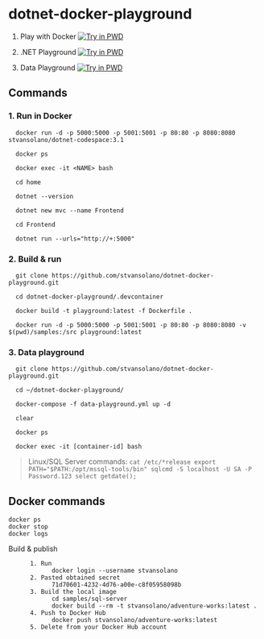 # dotnet-docker-playground

1) Play with Docker
[![Try in PWD](https://raw.githubusercontent.com/play-with-docker/stacks/master/assets/images/button.png)](https://labs.play-with-docker.com/?stack=https://raw.githubusercontent.com/stvansolano/dotnet-docker-playground/main/docker-compose.yml)

2) .NET Playground
[![Try in PWD](https://raw.githubusercontent.com/play-with-docker/stacks/master/assets/images/button.png)](https://labs.play-with-docker.com/?stack=https://raw.githubusercontent.com/stvansolano/dotnet-docker-playground/main/docker-compose.yml)

3) Data Playground
[![Try in PWD](https://raw.githubusercontent.com/play-with-docker/stacks/master/assets/images/button.png)](https://labs.play-with-docker.com/?stack=https://raw.githubusercontent.com/stvansolano/dotnet-docker-playground/main/data-playground.yml)

## Commands

### 1. Run in Docker

      docker run -d -p 5000:5000 -p 5001:5001 -p 80:80 -p 8080:8080 stvansolano/dotnet-codespace:3.1

      docker ps

      docker exec -it <NAME> bash
      
      cd home

      dotnet --version

      dotnet new mvc --name Frontend

      cd Frontend

      dotnet run --urls="http://+:5000"

### 2. Build & run

      git clone https://github.com/stvansolano/dotnet-docker-playground.git

      cd dotnet-docker-playground/.devcontainer
      
      docker build -t playground:latest -f Dockerfile . 

      docker run -d -p 5000:5000 -p 5001:5001 -p 80:80 -p 8080:8080 -v $(pwd)/samples:/src playground:latest

### 3. Data playground

      git clone https://github.com/stvansolano/dotnet-docker-playground.git

      cd ~/dotnet-docker-playground/
      
      docker-compose -f data-playground.yml up -d 

      clear

      docker ps

      docker exec -it [container-id] bash

> Linux/SQL Server commands:
      ```
      cat /etc/*release
      export PATH="$PATH:/opt/mssql-tools/bin"
      sqlcmd -S localhost -U SA -P Password.123
      select getdate();
      ```

## Docker commands

```
docker ps
docker stop
docker logs
```

Build & publish 

```
      1. Run 
            docker login --username stvansolano
      2. Pasted obtained secret
            71d70601-4232-4d76-a00e-c8f05958098b
      3. Build the local image
            cd samples/sql-server
            docker build --rm -t stvansolano/adventure-works:latest .
      4. Push to Docker Hub
            docker push stvansolano/adventure-works:latest
      5. Delete from your Docker Hub account
```
